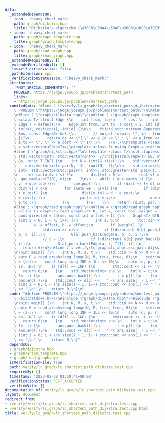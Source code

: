 ```yaml
---
data:
  _extendedDependsOn:
  - icon: ':heavy_check_mark:'
    path: graph/dijkstra.hpp
    title: "Dijkstra's algorithm (\u30C0\u30A4\u30AF\u30B9\u30C8\u30E9\u6CD5)"
  - icon: ':heavy_check_mark:'
    path: graph/graph_template.hpp
    title: graph/graph_template.hpp
  - icon: ':heavy_check_mark:'
    path: graph/read_graph.hpp
    title: graph/read_graph.hpp
  _extendedRequiredBy: []
  _extendedVerifiedWith: []
  _isVerificationFailed: false
  _pathExtension: cpp
  _verificationStatusIcon: ':heavy_check_mark:'
  attributes:
    '*NOT_SPECIAL_COMMENTS*': ''
    PROBLEM: https://judge.yosupo.jp/problem/shortest_path
    links:
    - https://judge.yosupo.jp/problem/shortest_path
  bundledCode: "#line 1 \"verify/lc_graph/lc_shortest_path_dijkstra.test.cpp\"\n#define\
    \ PROBLEM \"https://judge.yosupo.jp/problem/shortest_path\"\n\n#include <bits/stdc++.h>\n\
    \n#line 2 \"graph/dijkstra.hpp\"\n\n#line 2 \"graph/graph_template.hpp\"\n\ntemplate\
    \ <class T> struct Edge {\n    int from, to;\n    T cost;\n    int id;\n\n   \
    \ Edge() = default;\n    Edge(int from, int to, T cost = 1, int id = -1) : from(from),\
    \ to(to), cost(cost), id(id) {}\n\n    friend std::ostream &operator<<(std::ostream\
    \ &os, const Edge<T> &e) {\n        // output format: \"{ id : from -> to, cost\
    \ }\"\n        return os << \"{ \" << e.id << \" : \" << e.from << \" -> \" <<\
    \ e.to << \", \" << e.cost << \" }\";\n    }\n};\n\ntemplate <class T> using Edges\
    \ = std::vector<Edge<T>>;\ntemplate <class T> using Graph = std::vector<std::vector<Edge<T>>>;\n\
    #line 4 \"graph/dijkstra.hpp\"\n\ntemplate <class T>\nstd::tuple<std::vector<T>,\
    \ std::vector<int>, std::vector<int>>  //\ndijkstra(Graph<T> &G, std::vector<int>\
    \ &s, const T INF) {\n    int N = (int)G.size();\n    std::vector<T> dist(N, INF);\n\
    \    std::vector<int> par(N, -1), root(N, -1);\n\n    std::priority_queue<std::pair<T,\
    \ int>, std::vector<std::pair<T, int>>, std::greater<std::pair<T, int>>> que;\n\
    \n    for (auto &v : s) {\n        dist[v] = 0;\n        root[v] = v;\n      \
    \  que.emplace(T(0), v);\n    }\n\n    while (!que.empty()) {\n        auto [d,\
    \ v] = que.top();\n        que.pop();\n        if (dist[v] != d) continue;  //\
    \ dist[v] < d\n        for (auto &e : G[v]) {\n            if (dist[e.to] > d\
    \ + e.cost) {\n                dist[e.to] = d + e.cost;\n                root[e.to]\
    \ = root[v];\n                par[e.to] = v;\n                que.emplace(dist[e.to],\
    \ e.to);\n            }\n        }\n    }\n    return {dist, par, root};\n}\n\
    #line 2 \"graph/read_graph.hpp\"\n\n#line 4 \"graph/read_graph.hpp\"\n\ntemplate\
    \ <class T> Graph<T> read_graph(int N, int M, const bool weight = false, const\
    \ bool directed = false, const int offset = 1) {\n    Graph<T> G(N);\n    for\
    \ (int i = 0; i < M; i++) {\n        int a, b;\n        std::cin >> a >> b;\n\
    \        a -= offset, b -= offset;\n        if (weight) {\n            T c;\n\
    \            std::cin >> c;\n            if (!directed) G[b].push_back(Edge(b,\
    \ a, c, i));\n            G[a].push_back(Edge(a, b, c, i));\n        } else {\n\
    \            // c = 1\n            if (!directed) G[b].push_back(Edge(b, a, T(1),\
    \ i));\n            G[a].push_back(Edge(a, b, T(1), i));\n        }\n    }\n \
    \   return G;\n}\n#line 7 \"verify/lc_graph/lc_shortest_path_dijkstra.test.cpp\"\
    \n\nint main() {\n    int N, M, s, t;\n    std::cin >> N >> M >> s >> t;\n   \
    \ auto G = read_graph<long long>(N, M, true, true, 0);\n    std::vector<int> ss\
    \ = {s};\n    const long long INF = 1LL << 60;\n    auto [d, p, r] = dijkstra(G,\
    \ ss, INF);\n    if (d[t] == INF) {\n        std::cout << -1 << '\\n';\n     \
    \   return 0;\n    }\n    std::vector<int> ans;\n    int c = t;\n    while (t\
    \ != -1) {\n        ans.push_back(t);\n        t = p[t];\n    }\n    std::reverse(ans.begin(),\
    \ ans.end());\n    std::cout << d[c] << ' ' << ans.size() - 1 << '\\n';\n    for\
    \ (int i = 0; i < ans.size() - 1; i++) std::cout << ans[i] << ' ' << ans[i + 1]\
    \ << '\\n';\n    return 0;\n}\n"
  code: "#define PROBLEM \"https://judge.yosupo.jp/problem/shortest_path\"\n\n#include\
    \ <bits/stdc++.h>\n\n#include \"graph/dijkstra.hpp\"\n#include \"graph/read_graph.hpp\"\
    \n\nint main() {\n    int N, M, s, t;\n    std::cin >> N >> M >> s >> t;\n   \
    \ auto G = read_graph<long long>(N, M, true, true, 0);\n    std::vector<int> ss\
    \ = {s};\n    const long long INF = 1LL << 60;\n    auto [d, p, r] = dijkstra(G,\
    \ ss, INF);\n    if (d[t] == INF) {\n        std::cout << -1 << '\\n';\n     \
    \   return 0;\n    }\n    std::vector<int> ans;\n    int c = t;\n    while (t\
    \ != -1) {\n        ans.push_back(t);\n        t = p[t];\n    }\n    std::reverse(ans.begin(),\
    \ ans.end());\n    std::cout << d[c] << ' ' << ans.size() - 1 << '\\n';\n    for\
    \ (int i = 0; i < ans.size() - 1; i++) std::cout << ans[i] << ' ' << ans[i + 1]\
    \ << '\\n';\n    return 0;\n}"
  dependsOn:
  - graph/dijkstra.hpp
  - graph/graph_template.hpp
  - graph/read_graph.hpp
  isVerificationFile: true
  path: verify/lc_graph/lc_shortest_path_dijkstra.test.cpp
  requiredBy: []
  timestamp: '2023-02-10 01:10:41+09:00'
  verificationStatus: TEST_ACCEPTED
  verifiedWith: []
documentation_of: verify/lc_graph/lc_shortest_path_dijkstra.test.cpp
layout: document
redirect_from:
- /verify/verify/lc_graph/lc_shortest_path_dijkstra.test.cpp
- /verify/verify/lc_graph/lc_shortest_path_dijkstra.test.cpp.html
title: verify/lc_graph/lc_shortest_path_dijkstra.test.cpp
---
```

